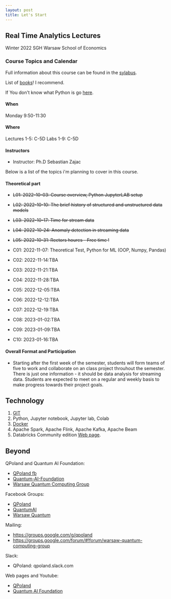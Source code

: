 ```yaml
---
layout: post
title: Let's Start
---
```


## Real Time Analytics Lectures

Winter 2022
SGH Warsaw School of Economics


### Course Topics and Calendar

Full information about this course can be found in the [sylabus](/RealTimeEN/syllabus).

List of [books](/RealTimeEN/Books)! I recommend.

If You don't know what Python is go [here](/RealTimeEN/Python).

#### When
Monday 9:50-11:30

#### Where

Lectures 1-5: C-5D
Labs 1-9: C-5D

#### Instructors

- Instructor: Ph.D Sebastian Zajac


Below is a list of the topics i'm planning to cover in this course.
#### Theoretical part

- <del>L01: 2022-10-03: Course overview, Python JupyterLAB setup</del>
- <del>L02: 2022-10-10: The brief history of structured and unstructured data models</del>
- <del>L03: 2022-10-17: Time for stream data</del>
- <del>L04: 2022-10-24: Anomaly detection in streaming data</del>
- <del>L05: 2022-10-31: Rectors houres - Free time !</del>

- C01: 2022-11-07: Theoretical Test,  Python for ML (OOP, Numpy, Pandas)
- C02: 2022-11-14:TBA
- C03: 2022-11-21:TBA
- C04: 2022-11-28:TBA
- C05: 2022-12-05:TBA
- C06: 2022-12-12:TBA
- C07: 2022-12-19:TBA
- C08: 2023-01-02:TBA
- C09: 2023-01-09:TBA
- C10: 2023-01-16:TBA



#### Overall Format and Participation

- Starting after the first week of the semester, students will form teams of five to work and collaborate on an class project throuhout the semester.
There is just one information - it should be data analysis for streaming data.
Students are expected to meet on a regular and weekly basis to make progress towards their project goals.


## Technology

1. [GIT](https://sebkaz-teaching.github.io/RealTimeEN/GIT/)
2. Python, Jupyter notebook, Jupyter lab, Colab
3. [Docker](https://sebkaz-teaching.github.io/RealTimeEN/Docker/)
4. Apache Spark, Apache Flink, Apache Kafka, Apache Beam
5. Databricks Community edition [Web page](https://community.cloud.databricks.com/login.html).


## Beyond

QPoland and Quantum AI Foundation:

- [QPoland fb](https://www.facebook.com/QPoland-110308580421373)
- [Quantum-AI-Foundation](https://www.facebook.com/Quantum-AI-Foundation-101363181408726)
- [Warsaw Quantum Computing Group](https://www.facebook.com/Warsaw-Quantum-Computing-Group-1936160966506139)

Facebook Groups:

- [QPoland](https://www.facebook.com/groups/qpoland)
- [QuantumAI](https://www.facebook.com/groups/quantumai)
- [Warsaw Quantum](https://www.facebook.com/groups/warsaw.quantum)

Mailing:
* https://groups.google.com/g/qpoland
* https://groups.google.com/forum/#!forum/warsaw-quantum-computing-group

Slack:
* QPoland: qpoland.slack.com

Web pages and Youtube:
* [QPoland](https://qworld.lu.lv/index.php/qpoland)
* [Quantum AI Foundation](https://www.youtube.com/channel/UCoQAyPU5KQEpMOMDUN0j3IQ/videos)
